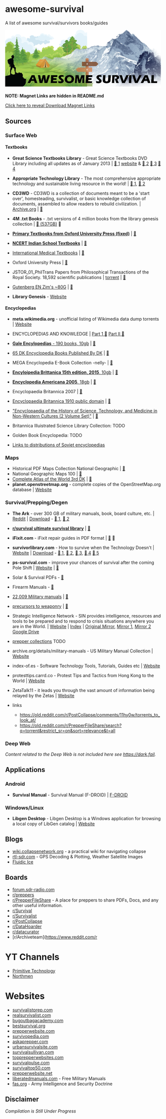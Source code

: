 # awesome-survival
A list of awesome survival/survivors books/guides

![awesome-survival](awesome-survival.png)

**NOTE: Magnet Links are hidden in README.md**

[Click here to reveal Download Magnet Links](https://github.com/ShouldHaveSeenThat/awesome-survival/blob/main/README.md?plain=1)

## Sources

### Surface Web


#### Textbooks

- **Great Science Textbooks Library** - Great Science Textbooks DVD Library including all updates as of January 2013 | [🧲 1](magnet:?xt=urn:btih:C2830A8A4D5B450309BA4CC8283BFA729818507F&dn=GreatScienceTextbooksDvdLibraryTorrentsfullCollection) [website](https://thepiratebay.org/description.php?id=68425724) & [🧲 2](magnet:?xt=urn:btih:0FE3E0ABDD99ECBC58133841F7F56BA294C64189&dn=Great%20Science%20Textbooks%20DVD%20Library%20Entire%20Collection%2088.9%20GB&tr=udp%3A%2F%2Ftracker.opentrackr.org%3A1337&tr=udp%3A%2F%2Fopen.stealth.si%3A80%2Fannounce&tr=udp%3A%2F%2Ftracker.torrent.eu.org%3A451%2Fannounce&tr=udp%3A%2F%2Ftracker.bittor.pw%3A1337%2Fannounce&tr=udp%3A%2F%2Fpublic.popcorn-tracker.org%3A6969%2Fannounce&tr=udp%3A%2F%2Ftracker.dler.org%3A6969%2Fannounce&tr=udp%3A%2F%2Fexodus.desync.com%3A6969&tr=udp%3A%2F%2Fopen.demonii.com%3A1337%2Fannounce)  [🧲 3](magnet:?xt=urn:btih:24F1E9E3D0B59AE3CB32441C4D95ACDE4AD21C98&tr=udp%3A%2F%2Ftracker.bitsearch.to%3A1337%2Fannounce&tr=udp%3A%2F%2Ftracker.torrent.eu.org%3A451%2Fannounce&tr=udp%3A%2F%2Fwww.torrent.eu.org%3A451%2Fannounce&tr=udp%3A%2F%2F9.rarbg.com%3A2920%2Fannounce&tr=udp%3A%2F%2Ftracker.0x.tf%3A6969%2Fannounce&dn=%5Bbitsearch.to%5D+Great+Science+Textbooks+Library) [🧲 4](magnet:?xt=urn:btih:24f1e9e3d0b59ae3cb32441c4d95acde4ad21c98&dn=Great%20Science%20Textbooks%20Library&tr=udp%3A%2F%2Ftracker.opentrackr.org%3A1337%2Fannounce&tr=udp%3A%2F%2Ftracker.coppersurfer.tk%3A6969%2Fannounce&tr=udp%3A%2F%2Ftracker.leechers-paradise.org%3A6969%2Fannounce&tr=udp%3A%2F%2Fp4p.arenabg.com%3A1337%2Fannounce&tr=udp%3A%2F%2F9.rarbg.to%3A2710%2Fannounce&tr=udp%3A%2F%2Ftracker.internetwarriors.net%3A1337%2Fannounce&tr=udp%3A%2F%2Fexodus.desync.com%3A6969%2Fannounce&tr=udp%3A%2F%2Ftracker.tiny-vps.com%3A6969%2Fannounce&tr=udp%3A%2F%2Fretracker.lanta-net.ru%3A2710%2Fannounce&tr=udp%3A%2F%2Fopen.demonii.si%3A1337%2Fannounce)

- **Appropriate Technology Library** - The most comprehensive appropriate technology and sustainable living resource in the world! | [🧲 1](magnet:?xt=urn:btih:927CEF33C1E320C669ED7913CC1A63736DA530B9&dn=Appropriate+Technology+Library+-1050+eBooks), [🧲 2](magnet:?xt=urn:btih:927cef33c1e320c669ed7913cc1a63736da530b9&dn=Appropriate+Technology+Library+-1050+eBooks)


- **CD3WD** - CD3WD is a collection of documents meant to be a 'start over', homesteading, survivalist, or basic knowledge collection of documents, assembled to allow readers to rebuild civilization. | [Archive.org](https://archive.org/details/2012_cdw3d_dvd_set) | [🧲](magnet:?xt=urn:btih:716B201644F2B3AB64DCE59D8B0399457CEA3E19&dn=2012_cdw3d_dvd_set)

- **4M .txt Books** - .txt versions of 4 million books from the library genesis collection | [🧲 (537GB)](magnet:?xt=urn:btih:e839e74594114eaa795595cc84198800fb3b166c&dn=text) 🧲

- [**Primary Textbooks from Oxford University Press (fixed)**](https://thepiratebay.org/description.php?id=36534143) | [🧲](magnet:?xt=urn:btih:FBA4735225884263B5328AA07E63A10F43084E26&dn=Primary%20Textbooks%20from%20Oxford%20University%20Press%20(fixed)&tr=udp%3A%2F%2Ftracker.opentrackr.org%3A1337&tr=udp%3A%2F%2Fopen.stealth.si%3A80%2Fannounce&tr=udp%3A%2F%2Ftracker.torrent.eu.org%3A451%2Fannounce&tr=udp%3A%2F%2Ftracker.bittor.pw%3A1337%2Fannounce&tr=udp%3A%2F%2Fpublic.popcorn-tracker.org%3A6969%2Fannounce&tr=udp%3A%2F%2Ftracker.dler.org%3A6969%2Fannounce&tr=udp%3A%2F%2Fexodus.desync.com%3A6969&tr=udp%3A%2F%2Fopen.demonii.com%3A1337%2Fannounce)
- [**NCERT Indian School Textbooks**](https://thepiratebay.org/description.php?id=11196278) | [🧲](magnet:?xt=urn:btih:ED3B1C183F5EA39EA18E584DCCA9D7D33AD294A7&dn=CBSE%20-%20NCERT%20Indian%20School%20Textbooks%2C%20Class%201%20to%2012%20-%20Rjaa&tr=udp%3A%2F%2Ftracker.opentrackr.org%3A1337&tr=udp%3A%2F%2Fopen.stealth.si%3A80%2Fannounce&tr=udp%3A%2F%2Ftracker.torrent.eu.org%3A451%2Fannounce&tr=udp%3A%2F%2Ftracker.bittor.pw%3A1337%2Fannounce&tr=udp%3A%2F%2Fpublic.popcorn-tracker.org%3A6969%2Fannounce&tr=udp%3A%2F%2Ftracker.dler.org%3A6969%2Fannounce&tr=udp%3A%2F%2Fexodus.desync.com%3A6969&tr=udp%3A%2F%2Fopen.demonii.com%3A1337%2Fannounc) 

- [International Medical Textbooks](https://thepiratebay.org/description.php?id=68425147) | [🧲](magnet:?xt=urn:btih:CF9AF7B2E9B99384001157EEFB0A555DD33AB5B7&dn=International%20Medical%20Textbooks&tr=udp%3A%2F%2Ftracker.opentrackr.org%3A1337&tr=udp%3A%2F%2Fopen.stealth.si%3A80%2Fannounce&tr=udp%3A%2F%2Ftracker.torrent.eu.org%3A451%2Fannounce&tr=udp%3A%2F%2Ftracker.bittor.pw%3A1337%2Fannounce&tr=udp%3A%2F%2Fpublic.popcorn-tracker.org%3A6969%2Fannounce&tr=udp%3A%2F%2Ftracker.dler.org%3A6969%2Fannounce&tr=udp%3A%2F%2Fexodus.desync.com%3A6969&tr=udp%3A%2F%2Fopen.demonii.com%3A1337%2Fannounce)
- Oxford University Press | [🧲](magnet:?xt=urn:btih:3CE94D0259BB6163C466F8866EB47CE25B61ADD6&tr=udp%3A%2F%2Ftracker.bitsearch.to%3A1337%2Fannounce&tr=udp%3A%2F%2Ftracker.opentrackr.org%3A1337%2Fannounce&tr=udp%3A%2F%2Ftracker.moeking.me%3A6969%2Fannounce&tr=udp%3A%2F%2Ftracker.openbittorrent.com%3A80%2Fannounce&tr=udp%3A%2F%2Ftracker.torrent.eu.org%3A451%2Fannounce&dn=%5BBitsearch.to%5D+OUP)
- JSTOR_01_PhilTrans Papers from Philosophical Transactions of the Royal Society. 18,592 scientific publications | [torrent](https://thepiratebay.org/description.php?id=6554331) | [🧲](magnet:?xt=urn:btih:577D58AA66BEACEB71518EC417AB3764965024A9&dn=Papers%20from%20Philosophical%20Transactions%20of%20the%20Royal%20Society%2C%20fro&tr=udp%3A%2F%2Ftracker.opentrackr.org%3A1337&tr=udp%3A%2F%2Fopen.stealth.si%3A80%2Fannounce&tr=udp%3A%2F%2Ftracker.torrent.eu.org%3A451%2Fannounce&tr=udp%3A%2F%2Ftracker.bittor.pw%3A1337%2Fannounce&tr=udp%3A%2F%2Fpublic.popcorn-tracker.org%3A6969%2Fannounce&tr=udp%3A%2F%2Ftracker.dler.org%3A6969%2Fannounce&tr=udp%3A%2F%2Fexodus.desync.com%3A6969&tr=udp%3A%2F%2Fopen.demonii.com%3A1337%2Fannounce)
- [Gutenberg EN Zim's ~80G](https://ebookfoundation.org/openzim.html) | [🧲](magnet:?xt=urn:btih:b3685f22354cff80635fa147136a6aa7952b296b&amp;xt=urn:md5:01a84d4198ed9792c466067de69433f3&amp;xl=76836374037&amp;dn=gutenberg_en_all_2023-08.zim&amp;as=http://download.kiwix.org/zim/gutenberg/gutenberg_en_all_2023-08.zim&amp;tr=http://tracker.openzim.org:6969/announce&amp;tr=udp://tracker.openzim.org:6969/announce)

- **Library Genesis** - [Website](http://gen.lib.rus.ec/)


#### Encyclopedias

- **meta.wikimedia.org** - unofficial listing of Wikimedia data dump torrents | [Website](https://meta.wikimedia.org/wiki/Data_dump_torrents)


- ENCYCLOPEDIAS AND KNOWLEDGE | [Part 1 🧲](magnet:?xt=urn:btih:C29F46A704A88AE3FE0FC11BA381CBAD61A3C25B&tr=udp%3A%2F%2Ftracker.bitsearch.to%3A1337%2Fannounce&tr=udp%3A%2F%2Ftracker.opentrackr.org%3A1337%2Fannounce&tr=udp%3A%2F%2Ftracker.moeking.me%3A6969%2Fannounce&tr=udp%3A%2F%2Ftracker.torrent.eu.org%3A451%2Fannounce&tr=udp%3A%2F%2Fopen.stealth.si%3A80%2Fannounce&dn=%5Bbitsearch.to%5D+ENCYCLOPEDIAS+AND+KNOWLEDGE+PART+I) [Part II 🧲](magnet:?xt=urn:btih:0B501A95EFA205BB8FCB38367E62CF96C3B2B73A&tr=udp%3A%2F%2Ftracker.bitsearch.to%3A1337%2Fannounce&tr=udp%3A%2F%2Ftracker.opentrackr.org%3A1337%2Fannounce&tr=udp%3A%2F%2Ftracker.moeking.me%3A6969%2Fannounce&tr=udp%3A%2F%2Ftracker.torrent.eu.org%3A451%2Fannounce&tr=udp%3A%2F%2Fopen.stealth.si%3A80%2Fannounce&dn=%5Bbitsearch.to%5D+ENCYCLOPEDIAS+AND+KNOWLEDGE+PART+II)
- [**Gale Encylopedias** - 190 books, 10gb](https://rutracker.nl/forum/viewtopic.php?t=849905) | [🧲](magnet:?xt=urn:btih:C9B1B31F0CBBA7BF80E17835296CC0395CFE3989&tr=http%3A%2F%2Fbt.t-ru.org%2Fann%3Fmagnet&dn=THOMSON%20-%20GALE%20Encyclopedies%20-%20190%20%D1%8D%D0%BD%D1%86%D0%B8%D0%BA%D0%BB%D0%BE%D0%BF%D0%B5%D0%B4%D0%B8%D0%B9%20%5BENG%5D%20%5BPDF%5D)
- [65 DK Encyclopedia Books Published By DK](https://thepiratebay.org/description.php?id=54967726) | [🧲](magnet:?xt=urn:btih:3AA5BD5E1D641BA8A36B0EB81F923E5BCC803E47&dn=65%20DK%20Encyclopedia%20Books%20Published%20By%20DK&tr=udp%3A%2F%2Ftracker.opentrackr.org%3A1337&tr=udp%3A%2F%2Fopen.stealth.si%3A80%2Fannounce&tr=udp%3A%2F%2Ftracker.torrent.eu.org%3A451%2Fannounce&tr=udp%3A%2F%2Ftracker.bittor.pw%3A1337%2Fannounce&tr=udp%3A%2F%2Fpublic.popcorn-tracker.org%3A6969%2Fannounce&tr=udp%3A%2F%2Ftracker.dler.org%3A6969%2Fannounce&tr=udp%3A%2F%2Fexodus.desync.com%3A6969&tr=udp%3A%2F%2Fopen.demonii.com%3A1337%2Fannounce)
- MEGA Encyclopedia E-Book Collection -nelly- | [🧲](magnet:?xt=urn:btih:1D0965D07744D11085E0E64D2815B8755ACF2FC2&tr=udp%3A%2F%2Ftracker.opentrackr.org%3A1337%2Fannounce&tr=udp%3A%2F%2Fipv4.tracker.harry.lu%3A80%2Fannounce&tr=udp%3A%2F%2Ftracker.moeking.me%3A6969%2Fannounce&tr=udp%3A%2F%2Ftracker.openbittorrent.com%3A80%2Fannounce&tr=udp%3A%2F%2Ftracker.bitsearch.to%3A1337%2Fannounce&dn=%5BBitsearch.to%5D+MEGA+Encyclopedia+E-Book+Collection+-nelly-)
- [**Encyloipedia Brittanica 15th edition, 2015**, 10gb](https://rutracker.nl/forum/viewtopic.php?t=6304689) | [🧲](magnet:?xt=urn:btih:7B8703CFC5AC1338F6C0496E54EA12F4082B8AA4&tr=http%3A%2F%2Fbt.t-ru.org%2Fann%3Fmagnet&dn=Encyclopaedia%20Britannica%2015th%20edition%20%2F%20%D0%91%D1%80%D0%B8%D1%82%D0%B0%D0%BD%D0%BD%D0%B8%D0%BA%D0%B0%2015-%D0%B5%20%D0%B8%D0%B7%D0%B4%D0%B0%D0%BD%D0%B8%D0%B5%20%5B1997-2007%2C%20PDF%2C%20ENG%5D)
- [**Encyclopedia Americana 2005**. 18gb](https://rutracker.nl/forum/viewtopic.php?t=6311493) | [🧲](magnet:?xt=urn:btih:DCF3E9E4A51974FC4AB6C6425FE42BC2764E3B0C&tr=http%3A%2F%2Fbt3.t-ru.org%2Fann%3Fmagnet&dn=Encyclopedia%20Americana%20%2F%20%D0%90%D0%BC%D0%B5%D1%80%D0%B8%D0%BA%D0%B0%D0%BD%D1%81%D0%BA%D0%B0%D1%8F%20%D1%8D%D0%BD%D1%86%D0%B8%D0%BA%D0%BB%D0%BE%D0%BF%D0%B5%D0%B4%D0%B8%D1%8F%20%5B2005%2C%20PDF%2C%20ENG%5D)
- Encyclopaedia Britannica 2007 | [🧲](magnet:?xt=urn:btih:7B8703CFC5AC1338F6C0496E54EA12F4082B8AA4&tr=udp%3A%2F%2Ftracker.bitsearch.to%3A1337%2Fannounce&tr=udp%3A%2F%2Ftracker.breizh.pm%3A6969%2Fannounce&tr=udp%3A%2F%2Ftracker.torrent.eu.org%3A451%2Fannounce&tr=udp%3A%2F%2Ftracker.opentrackr.org%3A1337%2Fannounce&tr=udp%3A%2F%2F9.rarbg.com%3A2920%2Fannounce&dn=%5Bbitsearch.to%5D+Encyclopaedia+Britannica)
- [Encyclopaedia Britannica 1910 public domain](https://archive.org/details/encyclopaedia-britannica-all-volumes/) | [🧲](magnet:?xt=urn:btih:59746AD458AF093CEBBD15E413166B0230C40BC0&tr=udp%3A%2F%2Ftracker2.dler.com%3A80%2Fannounce&tr=udp%3A%2F%2Fwww.torrent.eu.org%3A451%2Fannounce&tr=udp%3A%2F%2Ftracker.breizh.pm%3A6969%2Fannounce&tr=udp%3A%2F%2Ftracker.opentrackr.org%3A1337%2Fannounce&tr=udp%3A%2F%2Ftracker.moeking.me%3A6969%2Fannounce&tr=udp%3A%2F%2Ftracker.bitsearch.to%3A1337%2Fannounce&dn=%5Bbitsearch.to%5D+encyclopaedia-britannica-all-volumes)
- ["Encyclopaedia of the History of Science, Technology, and Medicine in Non-Western Cultures (2 Volume Set)"](https://thepiratebay.org/description.php?id=5057450) | [🧲](magnet:?xt=urn:btih:51F6C64E0819D1B0B7C3AFCD7A5AD1B376EA2A58&dn=Encyclopaedia%20of%20the%20History%20of%20Science%2C%20Technology%2C%20and%20Medicin&tr=udp%3A%2F%2Ftracker.opentrackr.org%3A1337&tr=udp%3A%2F%2Fopen.stealth.si%3A80%2Fannounce&tr=udp%3A%2F%2Ftracker.torrent.eu.org%3A451%2Fannounce&tr=udp%3A%2F%2Ftracker.bittor.pw%3A1337%2Fannounce&tr=udp%3A%2F%2Fpublic.popcorn-tracker.org%3A6969%2Fannounce&tr=udp%3A%2F%2Ftracker.dler.org%3A6969%2Fannounce&tr=udp%3A%2F%2Fexodus.desync.com%3A6969&tr=udp%3A%2F%2Fopen.demonii.com%3A1337%2Fannounce)
- Britannica Illuistrated Science Library Collection: TODO
- Golden Book Encyclopedia: TODO
- [Links to distributions of Soviet encyclopedias](https://rutracker.nl/forum/viewtopic.php?t=4590261)

### Maps

- Historical PDF Maps Collection National Geographic | [🧲](magnet:?xt=urn:btih:AC3162B97BEC077E147C0C3C9B2C6521F2B21D6E&dn=Historical+PDF+Maps+Collection+National+Geographic&tr=udp%3A%2F%2Fopen.stealth.si%3A80%2Fannounce&tr=udp%3A%2F%2Ftracker.tiny-vps.com%3A6969%2Fannounce&tr=udp%3A%2F%2Ftracker.opentrackr.org%3A1337%2Fannounce&tr=udp%3A%2F%2Fretracker.lanta-net.ru%3A2710%2Fannounce&tr=udp%3A%2F%2Fipv4.tracker.harry.lu%3A80%2Fannounce&tr=udp%3A%2F%2Ftracker.cyberia.is%3A6969%2Fannounce&tr=udp%3A%2F%2Ftracker.torrent.eu.org%3A451%2Fannounce&tr=udp%3A%2F%2Fipv6.tracker.harry.lu%3A80%2Fannounce&tr=udp%3A%2F%2Fexodus.desync.com%3A6969%2Fannounce&tr=udp%3A%2F%2Ftracker.coppersurfer.tk%3A6969%2Fannounce&tr=udp%3A%2F%2F9.rarbg.to%3A2710%2Fannounce&tr=udp%3A%2F%2Ftracker.leechers-paradise.org%3A6969%2Fannounce&tr=udp%3A%2F%2Ftracker.open-internet.nl%3A6969%2Fannounce&tr=udp%3A%2F%2Fopen.demonii.si%3A1337%2Fannounce&tr=udp%3A%2F%2Ftracker.pirateparty.gr%3A6969%2Fannounce&tr=udp%3A%2F%2Fdenis.stalker.upeer.me%3A6969%2Fannounce&tr=udp%3A%2F%2Fp4p.arenabg.com%3A1337%2Fannounce)
- National Geographic Maps 100 | [🧲](magnet:?xt=urn:btih:5B1923502D355FB6FB391E13D70F8BD2622049A3&tr=udp%3A%2F%2Ftracker2.dler.com%3A80%2Fannounce&tr=udp%3A%2F%2Fwww.torrent.eu.org%3A451%2Fannounce&tr=udp%3A%2F%2Ftracker.torrent.eu.org%3A451%2Fannounce&tr=udp%3A%2F%2Ftracker.opentrackr.org%3A1337%2Fannounce&tr=udp%3A%2F%2Fpow7.com%3A80%2Fannounce&tr=udp%3A%2F%2Ftracker.bitsearch.to%3A1337%2Fannounce&dn=%5BBitsearch.to%5D+100+Years+Of+National+Geographic)
- [Complete Atlas of the World 3rd DK](https://thepiratebay.org/description.php?id=58521840) | [🧲](magnet:?xt=urn:btih:3D66B7EA0F0ED17284FDAAD98072559A2441C1EB&dn=Complete%20Atlas%20of%20the%20World%2C%203rd%20Edition%20By%20DK&tr=udp%3A%2F%2Ftracker.opentrackr.org%3A1337&tr=udp%3A%2F%2Fopen.stealth.si%3A80%2Fannounce&tr=udp%3A%2F%2Ftracker.torrent.eu.org%3A451%2Fannounce&tr=udp%3A%2F%2Ftracker.bittor.pw%3A1337%2Fannounce&tr=udp%3A%2F%2Fpublic.popcorn-tracker.org%3A6969%2Fannounce&tr=udp%3A%2F%2Ftracker.dler.org%3A6969%2Fannounce&tr=udp%3A%2F%2Fexodus.desync.com%3A6969&tr=udp%3A%2F%2Fopen.demonii.com%3A1337%2Fannounce)
- **planet.openstreetmap.org** - complete copies of the OpenStreetMap.org database | [Website](https://planet.openstreetmap.org/)




### Survival/Prepping/Degen


- **The Ark** - over 300 GB of military manuals, book, board culture, etc. | [Reddit](https://www.reddit.com/r/DHExchange/comments/4645lm/s_4chans_k_newest_mega_torrent_the_ark_over_300) | [Download](https://thepiratebay.org/search.php?q=user:Weapons) - [🧲 1](magnet:?xt=urn:btih:6d72a0d13d050f6ed00179ffd4294b549714140a&dn=The%20Ark), [🧲 2](magnet:?xt=urn:btih:f258c3076fcb71ac0e3fa499dd88946de1627373&dn=The%20Ark)

- [**r/survival ultimate survival library**](https://old.reddit.com/r/Survival/comments/7ugyht/r_survival_ultimate_survival_library_mirror/) | [🧲](magnet:?xt=urn:btih:b0b81774829593ed78da48f15dfd5046c4110551&dn=r%5Fsurvival%20Ultimate%20Survival%20Library&tr=udp%3A%2F%2Ftracker.openbittorrent.com%3A80&tr=http%3A%2F%2Ftracker.publicbt.com%2Fannounce)
  
- **iFixit.com** - iFixit repair guides in PDF format | [🧲](magnet:?xt=urn:btih:ed9889445d52d7882e844bd926e1b547a2c00781&dn=pdfs.zip) 🧲

- **survivorlibrary.com** - How to survive when the Technology Doesn't | [Website](http://www.survivorlibrary.com/) | [Download](https://www.ourpreps.com/downloads/survivor-library-part-1-march-2020-torrent/) - [🧲 1](magnet:?xt=urn:btih:0445133AA1174686280C05EF2E037B4B034791FF&dn=survivorlibrary.com_part1_march_2020_torrent_from_ourpreps.com), [🧲 2](magnet:?xt=urn:btih:86C58680E1CB44C693CCF9F0671D51C1FC8990A6&dn=survivorlibrary.com_part2_march_2020_torrent_from_ourpreps.com), [🧲 3](magnet:?xt=urn:btih:CB42766AA98A73EA1BF4BAFBA71069E871FFC727&dn=survivorlibrary.com_part3_march_2020_torrent_from_ourpreps.com), [🧲 4](magnet:?xt=urn:btih:E105EFAD4696EF8CFEE4F540FE2CA77A1FBA4AD4&dn=survivorlibrary.com_part4_march_2020_torrent_from_ourpreps.com)  [🧲 5](magnet:?xt=urn:btih:03587DB7770A4673FE4DB497DF7F4F4FB7578D92&dn=www.survivorlibrary.com&tr=udp%3a%2f%2fIPv6.leechers-paradise.org%3a6969&tr=udp%3a%2f%2ftracker.leechers-paradise.org%3a6969&tr=udp%3a%2f%2ftracker.coppersurfer.tk%3a6969%2fannounce&tr=http%3a%2f%2ftracker.agmsmith.ca%3a6969%2fannounce)

- **ps-survival.com** - improve your chances of survival after the coming Pole Shift | [Website](http://ps-survival.com/) | [🧲](magnet:?xt=urn:btih:647FD43F7979240EED75C8CC78B004D5D15446B7&dn=ps-survival.com-march-2020)



- Solar & Survival PDFs - [🧲](magnet:?xt=urn:btih:559ac8d34dea55bf49a56bc0130c28cc1ca230cc&dn=Solar%20and%20survival%20books)

- Firearm Manuals - [🧲](magnet:?xt=urn:btih:57921B16D33D3B5E8E8E246CEFAC80B84BEA188C&dn=Firearm%20Manuals)

- [22,009 Military manuals](https://thepiratebay.org/description.php?id=6500845) | [🧲](magnet:?xt=urn:btih:E04FEF7F38A6FB71A148F51FA975562FEFF5D373&dn=22%2C009%20Military%20manuals.&tr=udp%3A%2F%2Ftracker.opentrackr.org%3A1337&tr=udp%3A%2F%2Fopen.stealth.si%3A80%2Fannounce&tr=udp%3A%2F%2Ftracker.torrent.eu.org%3A451%2Fannounce&tr=udp%3A%2F%2Ftracker.bittor.pw%3A1337%2Fannounce&tr=udp%3A%2F%2Fpublic.popcorn-tracker.org%3A6969%2Fannounce&tr=udp%3A%2F%2Ftracker.dler.org%3A6969%2Fannounce&tr=udp%3A%2F%2Fexodus.desync.com%3A6969&tr=udp%3A%2F%2Fopen.demonii.com%3A1337%2Fannounce)

- [precursors to weaponry](https://1337x.to/torrent/340647/Digital-Precursor-Precursors-to-Weaponry/) | [🧲](magnet:?xt=urn:btih:1064E2D30DF1627729A556280FAC771535ABAB9E&dn=Digital+Precursor+-+Precursors+to+Weaponry&tr=udp%3A%2F%2Ftracker.openbittorrent.com%3A80%2Fannounce&tr=udp%3A%2F%2Ftracker.publicbt.com%3A80%2Fannounce&tr=udp%3A%2F%2Ftracker.opentrackr.org%3A1337%2Fannounce&tr=http%3A%2F%2Ftracker.openbittorrent.com%3A80%2Fannounce&tr=udp%3A%2F%2Fopentracker.i2p.rocks%3A6969%2Fannounce&tr=udp%3A%2F%2Ftracker.internetwarriors.net%3A1337%2Fannounce&tr=udp%3A%2F%2Ftracker.leechers-paradise.org%3A6969%2Fannounce&tr=udp%3A%2F%2Fcoppersurfer.tk%3A6969%2Fannounce&tr=udp%3A%2F%2Ftracker.zer0day.to%3A1337%2Fannounce)

- Strategic Intelligence Network - SIN provides intelligence, resources and tools to be prepared and to respond to crisis situations anywhere you are in the World. | [Website](https://hackgence.com/d/124-sin-strategic-intelligence-network) | [Index](https://sin.hackgence-com.workers.dev/0:/index-sin.html) | [Original Mirror](https://gooddebate.org/sin/mirror/library/), [Mirror 1](https://sin.hackgence-com.workers.dev/), [Mirror 2 Google Drive](https://drive.google.com/drive/u/0/folders/1oYYl0VtLio39Q4rmbDEVI2iNNejgbbLv)

- [prepper collections](https://thepiratebay.org/search.php?q=Prepper+collection&cat=0) TODO 
- archive.org/details/military-manuals - US Military Manual Collection | [Website](https://archive.org/details/military-manuals)
- index-of.es - Software Technology Tools, Tutorials, Guides etc | [Website](http://index-of.es/)
- protesttips.carrd.co - Protest Tips and Tactics from Hong Kong to the World | [Website](https://protesttips.carrd.co/)
- ZetaTalk11 - it leads you through the vast amount of information being relayed by the Zetas | [Website](http://www.zetatalk11.com/docs/)

- links
  - https://old.reddit.com/r/PostCollapse/comments/11hy0w/torrents_to_look_at/
  - https://old.reddit.com/r/PrepperFileShare/search?q=torrent&restrict_sr=on&sort=relevance&t=all

### Deep Web

*Content related to the Deep Web is not included here see https://dark.fail.*

## Applications

### Android

- **Survival Manual** - Survival Manual (F-DROID) | [F-DROID](https://f-droid.org/packages/org.ligi.survivalmanual/)

### Windows/Linux

- **Libgen Desktop** - Libgen Desktop is a Windows application for browsing a local copy of LibGen catalog | [Website](https://wiki.mhut.org/software:libgen_desktop)

## Blogs

- [wiki.collapsenetwork.org](https://wiki.collapsenetwork.org/) - a practical wiki for navigating collapse
- [rtl-sdr.com](https://www.rtl-sdr.com/) - GPS Decoding & Plotting, Weather Satellite Images
- [Fluidic Ice](https://fluidicice.com/home)

## Boards

- [forum.sdr-radio.com](https://forum.sdr-radio.com/)
- [r/preppers](https://www.reddit.com/r/preppers/)
- [r/PrepperFileShare](https://www.reddit.com/r/PrepperFileShare/) - A place for preppers to share PDFs, Docs, and any other useful information.
- [r/Survival](https://www.reddit.com/r/Survival/)
- [r/Survivalist](https://www.reddit.com/r/Survivalist/)
- [r/PostCollapse](https://www.reddit.com/r/PostCollapse/)
- [r/DataHoarder](https://www.reddit.com/r/DataHoarder/)
- [r/datacurator](https://www.reddit.com/r/datacurator/)
- [r/Archiveteam](https://www.reddit.com/r


# YT Channels

- [Primitive Technology](https://www.youtube.com/channel/UCAL3JXZSzSm8AlZyD3nQdBA)
- [Northmen](https://www.youtube.com/channel/UCcaVClI50rGZmbYMhoSSDGA)

# Websites

- [survivalistprep.com](https://survivalistprep.com/)
- [realsurvivalist.com](http://realsurvivalist.com/)
- [bugoutbagacademy.com](https://bugoutbagacademy.com/)
- [bestsurvival.org](https://bestsurvival.org/)
- [prepperwebsite.com](https://www.prepperwebsite.com/)
- [survivopedia.com](https://www.survivopedia.com/)
- [askaprepper.com](https://www.askaprepper.com/)
- [urbansurvivalsite.com](https://urbansurvivalsite.com/)
- [survivalsullivan.com](https://www.survivalsullivan.com/)
- [topprepperwebsites.com](https://topprepperwebsites.com/)
- [survivalpulse.com](https://survivalpulse.com/)
- [survivaltop50.com](https://www.survivaltop50.com/)
- [prepperwebsite.net](https://www.prepperwebsite.net/)
- [liberatedmanuals.com](https://www.liberatedmanuals.com/) - Free Military Manuals
- [fas.org](https://fas.org/irp/doddir/army/) - Army Intelligence and Security Doctrine

## Disclaimer

*Compilation is Still Under Progress*

